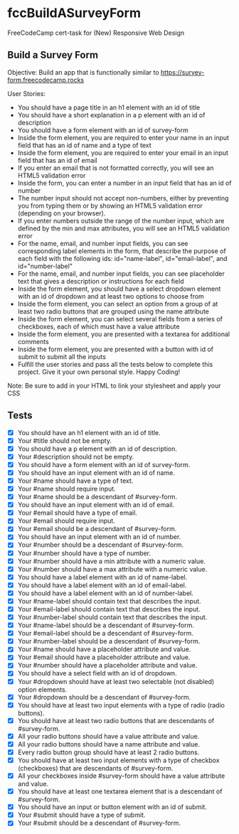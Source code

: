 # fccBuildASurveyForm
FreeCodeCamp cert-task for (New) Responsive Web Design

## Build a Survey Form

Objective: Build an app that is functionally similar to https://survey-form.freecodecamp.rocks

User Stories:

- You should have a page title in an h1 element with an id of title
- You should have a short explanation in a p element with an id of description
- You should have a form element with an id of survey-form
- Inside the form element, you are required to enter your name in an input field that has an id of name and a type of text
- Inside the form element, you are required to enter your email in an input field that has an id of email
- If you enter an email that is not formatted correctly, you will see an HTML5 validation error
- Inside the form, you can enter a number in an input field that has an id of number
- The number input should not accept non-numbers, either by preventing you from typing them or by showing an HTML5 validation error (depending on your browser).
- If you enter numbers outside the range of the number input, which are defined by the min and max attributes, you will see an HTML5 validation error
- For the name, email, and number input fields, you can see corresponding label elements in the form, that describe the purpose of each field with the following ids: id="name-label", id="email-label", and id="number-label"
- For the name, email, and number input fields, you can see placeholder text that gives a description or instructions for each field
- Inside the form element, you should have a select dropdown element with an id of dropdown and at least two options to choose from
- Inside the form element, you can select an option from a group of at least two radio buttons that are grouped using the name attribute
- Inside the form element, you can select several fields from a series of checkboxes, each of which must have a value attribute
- Inside the form element, you are presented with a textarea for additional comments
- Inside the form element, you are presented with a button with id of submit to submit all the inputs
- Fulfill the user stories and pass all the tests below to complete this project. Give it your own personal style. Happy Coding!

Note: Be sure to add <link rel="stylesheet" href="styles.css"> in your HTML to link your stylesheet and apply your CSS


## Tests
- [x] You should have an h1 element with an id of title.
- [x] Your #title should not be empty.
- [x] You should have a p element with an id of description.
- [x] Your #description should not be empty.
- [x] You should have a form element with an id of survey-form.
- [x] You should have an input element with an id of name.
- [x] Your #name should have a type of text.
- [x] Your #name should require input.
- [x] Your #name should be a descendant of #survey-form.
- [x] You should have an input element with an id of email.
- [x] Your #email should have a type of email.
- [x] Your #email should require input.
- [x] Your #email should be a descendant of #survey-form.
- [x] You should have an input element with an id of number.
- [x] Your #number should be a descendant of #survey-form.
- [x] Your #number should have a type of number.
- [x] Your #number should have a min attribute with a numeric value.
- [x] Your #number should have a max attribute with a numeric value.
- [x] You should have a label element with an id of name-label.
- [x] You should have a label element with an id of email-label.
- [x] You should have a label element with an id of number-label.
- [x] Your #name-label should contain text that describes the input.
- [x] Your #email-label should contain text that describes the input.
- [x] Your #number-label should contain text that describes the input.
- [x] Your #name-label should be a descendant of #survey-form.
- [x] Your #email-label should be a descendant of #survey-form.
- [x] Your #number-label should be a descendant of #survey-form.
- [x] Your #name should have a placeholder attribute and value.
- [x] Your #email should have a placeholder attribute and value.
- [x] Your #number should have a placeholder attribute and value.
- [x] You should have a select field with an id of dropdown.
- [x] Your #dropdown should have at least two selectable (not disabled) option elements.
- [x] Your #dropdown should be a descendant of #survey-form.
- [x] You should have at least two input elements with a type of radio (radio buttons).
- [x] You should have at least two radio buttons that are descendants of #survey-form.
- [x] All your radio buttons should have a value attribute and value.
- [x] All your radio buttons should have a name attribute and value.
- [x] Every radio button group should have at least 2 radio buttons.
- [x] You should have at least two input elements with a type of checkbox (checkboxes) that are descendants of #survey-form.
- [x] All your checkboxes inside #survey-form should have a value attribute and value.
- [x] You should have at least one textarea element that is a descendant of #survey-form.
- [x] You should have an input or button element with an id of submit.
- [x] Your #submit should have a type of submit.
- [x] Your #submit should be a descendant of #survey-form.
